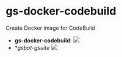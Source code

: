 # gs-docker-codebuild
Create Docker image for CodeBuild


 - **gs-docker-codebuild**: ![](https://codebuild.eu-west-2.amazonaws.com/badges?uuid=eyJlbmNyeXB0ZWREYXRhIjoieS9lRzRhR1hsRkR4KzZEaGwyMzVaZWVzWFhWVEs2elQxY3BuRkZUcUNyZHNBZTgyOGVYcHArTDhleHZrbnJRTWNsNGlHZmIwc091UnM3UTY2YkQxTzZJPSIsIml2UGFyYW1ldGVyU3BlYyI6InlKTEZGZGxZd2hWWUZNU2YiLCJtYXRlcmlhbFNldFNlcmlhbCI6MX0%3D&branch=master)
 - **gsbot-gsuite* ![](https://codebuild.eu-west-2.amazonaws.com/badges?uuid=eyJlbmNyeXB0ZWREYXRhIjoiTzVlTXpTdmoxUGF4L1lCQW12cVRXa2NkK3JxSm1rOXRmWGw1eWxDaEtFTmNGazRibjkzTGsrdEZRR1BKU0JWSkVJdzlXYTVHVGZkdjVtK1piWGpoSHlFPSIsIml2UGFyYW1ldGVyU3BlYyI6Im1uUDNLZXByZHpYbGdPTjMiLCJtYXRlcmlhbFNldFNlcmlhbCI6MX0%3D&branch=master)
